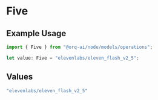 # Five

## Example Usage

```typescript
import { Five } from "@orq-ai/node/models/operations";

let value: Five = "elevenlabs/eleven_flash_v2_5";
```

## Values

```typescript
"elevenlabs/eleven_flash_v2_5"
```